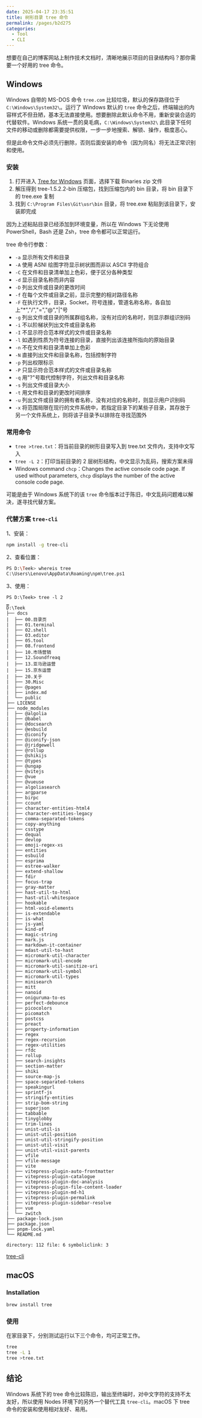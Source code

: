 ```yaml
---
date: 2025-04-17 23:35:51
title: 树形目录 tree 命令
permalink: /pages/b2d275
categories:
  - Tool
  - CLI
---
```


想要在自己的博客网站上制作技术文档时，清晰地展示项目的目录结构吗？那你需要一个好用的 tree 命令。

<!-- more -->

## Windows

Windows 自带的 MS-DOS 命令 `tree.com` 比较垃圾，默认的保存路径位于 `C:\Windows\System32\`。运行了 Windows 默认的 `tree` 命令之后，终端输出的内容样式不但丑陋，基本无法直接使用。想要删除此默认命令不用，重新安装合适的代替软件。Windows 系统一贯的臭毛病，`C:\Windows\System32\` 此目录下任何文件的移动或删除都需要提供权限，一步一步地搜索、解锁、操作，极度恶心。

但是此命令文件必须先行删除，否则后面安装的命令（因为同名）将无法正常识别和使用。

### 安装

1. 打开进入 [Tree for Windows](https://sourceforge.net/projects/gnuwin32/) 页面，选择下载 Binaries zip 文件
2. 解压得到 tree-1.5.2.2-bin 压缩包，找到压缩包内的 bin 目录，将 bin 目录下的 tree.exe 复制
3. 找到 `C:\Program Files\Git\usr\bin` 目录，将 tree.exe 粘贴到该目录下，安装即完成

因为上述粘贴目录已经添加到环境变量，所以在 Windows 下无论使用 PowerShell，Bash 还是 Zsh，tree 命令都可以正常运行。

tree 命令行参数：

- `-a` 显示所有文件和目录
- `-A` 使用 ASNI 绘图字符显示树状图而非以 ASCII 字符组合
- `-C` 在文件和目录清单加上色彩，便于区分各种类型
- `-d` 显示目录名称而非内容
- `-D` 列出文件或目录的更改时间
- `-f` 在每个文件或目录之前，显示完整的相对路径名称
- `-F` 在执行文件，目录，Socket，符号连接，管道名称名称，各自加上"\*","/","=","@","|"号
- `-g` 列出文件或目录的所属群组名称，没有对应的名称时，则显示群组识别码
- `-i` 不以阶梯状列出文件或目录名称
- `-I` 不显示符合范本样式的文件或目录名称
- `-l` 如遇到性质为符号连接的目录，直接列出该连接所指向的原始目录
- `-n` 不在文件和目录清单加上色彩
- `-N` 直接列出文件和目录名称，包括控制字符
- `-p` 列出权限标示
- `-P` 只显示符合范本样式的文件或目录名称
- `-q` 用"?"号取代控制字符，列出文件和目录名称
- `-s` 列出文件或目录大小
- `-t` 用文件和目录的更改时间排序
- `-u` 列出文件或目录的拥有者名称，没有对应的名称时，则显示用户识别码
- `-x` 将范围局限在现行的文件系统中，若指定目录下的某些子目录，其存放于另一个文件系统上，则将该子目录予以排除在寻找范围外

### 常用命令

- `tree >tree.txt`：将当前目录的树形目录写入到 tree.txt 文件内，支持中文写入
- `tree -L 2`：打印当前目录的 2 层树形结构，中文显示为乱码，搜索方案未得
- Windows command `chcp`：Changes the active console code page. If used without parameters, `chcp` displays the number of the active console code page.

可能是由于 Windows 系统下的该 `tree` 命令版本过于陈旧，中文乱码问题难以解决，遂寻找代替方案。

### 代替方案 `tree-cli`

1、安装：

```sh
npm install -g tree-cli
```

2、查看位置：

```sh
PS D:\Teek> whereis tree
C:\Users\Lenovo\AppData\Roaming\npm\tree.ps1
```

3、使用：

```
PS D:\Teek> tree -l 2
▁
D:\Teek
├── docs
|  ├── 00.目录页
|  ├── 01.terminal
|  ├── 02.shell
|  ├── 03.editor
|  ├── 05.tool
|  ├── 08.frontend
|  ├── 10.市场营销
|  ├── 12.Soundfreaq
|  ├── 13.亚马逊运营
|  ├── 15.京东运营
|  ├── 20.关于
|  ├── 30.Misc
|  ├── @pages
|  ├── index.md
|  └── public
├── LICENSE
├── node_modules
|  ├── @algolia
|  ├── @babel
|  ├── @docsearch
|  ├── @esbuild
|  ├── @iconify
|  ├── @iconify-json
|  ├── @jridgewell
|  ├── @rollup
|  ├── @shikijs
|  ├── @types
|  ├── @ungap
|  ├── @vitejs
|  ├── @vue
|  ├── @vueuse
|  ├── algoliasearch
|  ├── argparse
|  ├── birpc
|  ├── ccount
|  ├── character-entities-html4
|  ├── character-entities-legacy
|  ├── comma-separated-tokens
|  ├── copy-anything
|  ├── csstype
|  ├── dequal
|  ├── devlop
|  ├── emoji-regex-xs
|  ├── entities
|  ├── esbuild
|  ├── esprima
|  ├── estree-walker
|  ├── extend-shallow
|  ├── fdir
|  ├── focus-trap
|  ├── gray-matter
|  ├── hast-util-to-html
|  ├── hast-util-whitespace
|  ├── hookable
|  ├── html-void-elements
|  ├── is-extendable
|  ├── is-what
|  ├── js-yaml
|  ├── kind-of
|  ├── magic-string
|  ├── mark.js
|  ├── markdown-it-container
|  ├── mdast-util-to-hast
|  ├── micromark-util-character
|  ├── micromark-util-encode
|  ├── micromark-util-sanitize-uri
|  ├── micromark-util-symbol
|  ├── micromark-util-types
|  ├── minisearch
|  ├── mitt
|  ├── nanoid
|  ├── oniguruma-to-es
|  ├── perfect-debounce
|  ├── picocolors
|  ├── picomatch
|  ├── postcss
|  ├── preact
|  ├── property-information
|  ├── regex
|  ├── regex-recursion
|  ├── regex-utilities
|  ├── rfdc
|  ├── rollup
|  ├── search-insights
|  ├── section-matter
|  ├── shiki
|  ├── source-map-js
|  ├── space-separated-tokens
|  ├── speakingurl
|  ├── sprintf-js
|  ├── stringify-entities
|  ├── strip-bom-string
|  ├── superjson
|  ├── tabbable
|  ├── tinyglobby
|  ├── trim-lines
|  ├── unist-util-is
|  ├── unist-util-position
|  ├── unist-util-stringify-position
|  ├── unist-util-visit
|  ├── unist-util-visit-parents
|  ├── vfile
|  ├── vfile-message
|  ├── vite
|  ├── vitepress-plugin-auto-frontmatter
|  ├── vitepress-plugin-catalogue
|  ├── vitepress-plugin-doc-analysis
|  ├── vitepress-plugin-file-content-loader
|  ├── vitepress-plugin-md-h1
|  ├── vitepress-plugin-permalink
|  ├── vitepress-plugin-sidebar-resolve
|  ├── vue
|  └── zwitch
├── package-lock.json
├── package.json
├── pnpm-lock.yaml
└── README.md

directory: 112 file: 6 symboliclink: 3

```

[tree-cli](https://www.npmjs.com/package/tree-cli)

## macOS

### Installation

```sh
brew install tree
```

### 使用

在家目录下，分别测试运行以下三个命令，均可正常工作。

```sh
tree
tree -L 1
tree >tree.txt
```

## 结论

Windows 系统下的 tree 命令比较陈旧，输出至终端时，对中文字符的支持不太友好，所以使用 Nodes 环境下的另外一个替代工具 `tree-cli`。macOS 下 tree 命令的安装和使用相对友好、易用。
